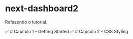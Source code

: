 # next-dashboard2
Refazendo o tutorial.

:white_check_mark: # Capitulo 1 - Getting Started
:white_check_mark: # Capitulo 2 - CSS Styling